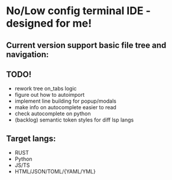 # No/Low config terminal IDE - designed for me!

## Current version support basic file tree and navigation:
## TODO!
- rework tree on_tabs logic
- figure out how to autoimport
- implement line building for popup/modals
- make info on autocomplete easier to read
- check autocomplete on python
- (backlog) semantic token styles for diff lsp langs


## Target langs:
* RUST
* Python
* JS/TS
* HTML/JSON/TOML/{YAML/YML}